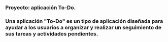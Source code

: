 ### Proyecto:  aplicación To-Do.
### Una aplicación "To-Do" es un tipo de aplicación diseñada para ayudar a los usuarios a organizar y realizar un seguimiento de sus tareas y actividades pendientes. 
